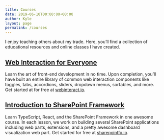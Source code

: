 ```yaml
---
title: Courses
date: 2019-06-10T00:00:00+00:00
author: Kyle
layout: page
permalink: /courses
---
```

I enjoy teaching others about my trade. Here, you’ll find a collection of educational resources and online classes I have created.

## [Web Interaction for Everyone](https://webinteract.io/)

Learn the art of front-end development in no time. Upon completion, you’ll have built an entire library of common web interaction components like toggles, tabs, accordions, sliders, dropdown menus, sortables, and more. Get started at for free at [webinteract.io](https://webinteract.io/).

## [Introduction to SharePoint Framework](https://sharepointfx.io/)

Learn TypeScript, React, and the SharePoint Framework in one awesome course. In each lesson, we work on building several SharePoint applications including web parts, extensions, and a pretty awesome dashboard visualization web part. Get started for free at [sharepointfx.io](https://sharepointfx.io/).
